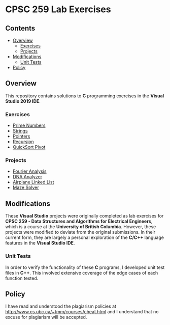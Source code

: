 # CPSC 259 Lab Exercises

## Contents

* [Overview](#Overview)
    * [Exercises](#Exercises)
    * [Projects](#Projects)
* [Modifications](#Modifications)
    * [Unit Tests](#Unit-Tests)
* [Policy](#Policy)

## Overview

This repository contains solutions to **C** programming exercises in the **Visual Studio 2019 IDE**.

### Exercises

* [Prime Numbers](Prime_Numbers)
* [Strings](Strings)
* [Pointers](Pointers)
* [Recursion](Recursion)
* [QuickSort Pivot](QuickSort_Pivot)

### Projects

* [Fourier Analysis](Fourier_Analysis)
* [DNA Analyzer](DNA_Analyzer)
* [Airplane Linked List](Airplane_Linked_List)
* [Maze Solver](Maze_Solver)

## Modifications

These **Visual Studio** projects were originally completed as lab exercises for <b>CPSC 259 - Data Structures and Algorithms for Electrical Engineers</b>, which is a course at the <b>University of British Columbia</b>. However, these projects were modified to deviate from the original submissions. In their current form, they are largely a personal exploration of the **C/C++** language features in the **Visual Studio IDE**.

### Unit Tests

In order to verify the functionality of these **C** programs, I developed unit test files in **C++**. This involved extensive coverage of the edge cases of each function tested.

## Policy

I have read and understood the plagiarism policies at http://www.cs.ubc.ca/~tmm/courses/cheat.html and I understand that no excuse for plagiarism will be accepted.